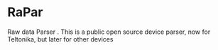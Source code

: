 # RaPar

Raw data Parser .
This is a public open source device parser, now for Teltonika, but later for other devices

